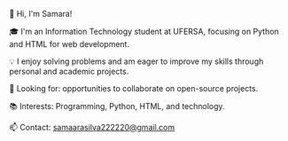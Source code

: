👋 Hi, I'm Samara!

🎓 I'm an Information Technology student at UFERSA, focusing on Python and HTML for web development.

💡 I enjoy solving problems and am eager to improve my skills through personal and academic projects.

🚀 Looking for: opportunities to collaborate on open-source projects.

📚 Interests: Programming, Python, HTML, and technology.

📫 Contact: samaarasilva222220@gmail.com
